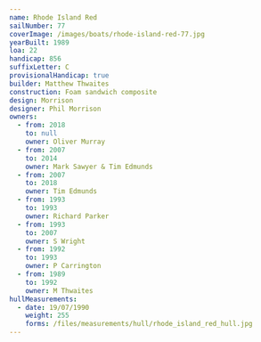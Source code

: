 ```yaml
---
name: Rhode Island Red
sailNumber: 77
coverImage: /images/boats/rhode-island-red-77.jpg
yearBuilt: 1989
loa: 22
handicap: 856
suffixLetter: C
provisionalHandicap: true
builder: Matthew Thwaites
construction: Foam sandwich composite
design: Morrison
designer: Phil Morrison
owners:
  - from: 2018
    to: null
    owner: Oliver Murray
  - from: 2007
    to: 2014
    owner: Mark Sawyer & Tim Edmunds
  - from: 2007
    to: 2018
    owner: Tim Edmunds
  - from: 1993
    to: 1993
    owner: Richard Parker
  - from: 1993
    to: 2007
    owner: S Wright
  - from: 1992
    to: 1993
    owner: P Carrington
  - from: 1989
    to: 1992
    owner: M Thwaites
hullMeasurements:
  - date: 19/07/1990
    weight: 255
    forms: /files/measurements/hull/rhode_island_red_hull.jpg
---
```

